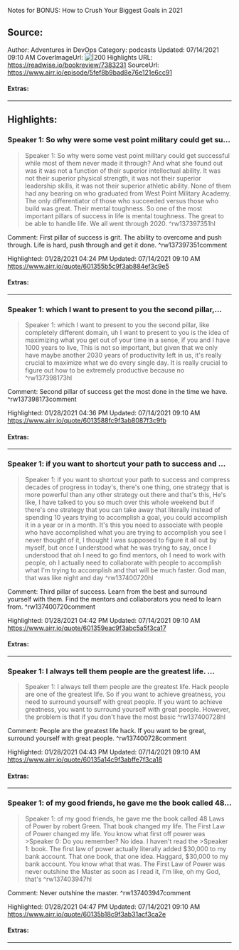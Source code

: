 Notes for BONUS: How to Crush Your Biggest Goals in 2021

## Source:
Author: Adventures in DevOps
Category: podcasts
Updated: 07/14/2021 09:10 AM
CoverImageUrl: 
![|200](https://s3.amazonaws.com/devchat.tv/adventures-in-devops.jpg)
Highlights URL: https://readwise.io/bookreview/7383231
SourceUrl: https://www.airr.io/episode/5fef8b9bad8e76e121e6cc91


#### Extras:


 
-----
 ## Highlights:

### Speaker 1: So why were some vest point military could get su...
>Speaker 1: So why were some vest point military could get successful while most of them never made it through? And what she found out was it was not a function of their superior intellectual ability. It was not their superior physical strength, it was not their superior leadership skills, it was not their superior athletic ability. None of them had any bearing on who graduated from West Point Military Academy. The only differentiator of those who succeeded versus those who build was great. Their mental toughness. So one of the most important pillars of success in life is mental toughness. The great to be able to handle life. We all went through 2020. ^rw137397351hl

Comment: First pillar of success is grit. The ability to overcome and push through. Life is hard, push through and get it done. ^rw137397351comment

Highlighted: 01/28/2021 04:24 PM
Updated: 07/14/2021 09:10 AM
https://www.airr.io/quote/601355b5c9f3ab884ef3c9e5


#### Extras:



------

### Speaker 1: which I want to present to you the second pillar,...
>Speaker 1: which I want to present to you the second pillar, like completely different domain, uh I want to present to you is the idea of maximizing what you get out of your time in a sense, if you and I have 1000 years to live, This is not so important, but given that we only have maybe another 2030 years of productivity left in us, it&#39;s really crucial to maximize what we do every single day. It is really crucial to figure out how to be extremely productive because no ^rw137398173hl

Comment: Second pillar of success get the most done in the time we have. ^rw137398173comment

Highlighted: 01/28/2021 04:36 PM
Updated: 07/14/2021 09:10 AM
https://www.airr.io/quote/6013588fc9f3ab8087f3c9fb


#### Extras:



------

### Speaker 1: if you want to shortcut your path to success and ...
>Speaker 1: if you want to shortcut your path to success and compress decades of progress in today&#39;s, there&#39;s one thing, one strategy that is more powerful than any other strategy out there and that&#39;s this, He&#39;s like, I have talked to you so much over this whole weekend but if there&#39;s one strategy that you can take away that literally instead of spending 10 years trying to accomplish a goal, you could accomplish it in a year or in a month. It&#39;s this you need to associate with people who have accomplished what you are trying to accomplish you see I never thought of it, I thought I was supposed to figure it all out by myself, but once I understood what he was trying to say, once I understood that oh I need to go find mentors, oh I need to work with people, oh I actually need to collaborate with people to accomplish what I&#39;m trying to accomplish and that will be much faster. God man, that was like night and day ^rw137400720hl

Comment: Third pillar of success. Learn from the best and surround yourself with them. Find the mentors and collaborators you need to learn from. ^rw137400720comment

Highlighted: 01/28/2021 04:42 PM
Updated: 07/14/2021 09:10 AM
https://www.airr.io/quote/601359eac9f3abc5a5f3ca17


#### Extras:



------

### Speaker 1: I always tell them people are the greatest life. ...
>Speaker 1: I always tell them people are the greatest life. Hack people are one of the greatest life. So if you want to achieve greatness, you need to surround yourself with great people. If you want to achieve greatness, you want to surround yourself with great people. However, the problem is that if you don&#39;t have the most basic ^rw137400728hl

Comment: People are the greatest life hack. If you want to be great, surround yourself with great people. ^rw137400728comment

Highlighted: 01/28/2021 04:43 PM
Updated: 07/14/2021 09:10 AM
https://www.airr.io/quote/60135a14c9f3abffe7f3ca18


#### Extras:



------

### Speaker 1: of my good friends, he gave me the book called 48...
>Speaker 1: of my good friends, he gave me the book called 48 Laws of Power by robert Green. That book changed my life. The First Law of Power changed my life. You know what first off power was
&gt;Speaker 0: Do you remember? No idea. I haven&#39;t read the
&gt;Speaker 1: book. The first law of power actually literally added $30,000 to my bank account. That one book, that one idea. Haggard, $30,000 to my bank account. You know what that was. The First Law of Power was never outshine the Master as soon as I read it, I&#39;m like, oh my God, that&#39;s ^rw137403947hl

Comment: Never outshine the master. ^rw137403947comment

Highlighted: 01/28/2021 04:47 PM
Updated: 07/14/2021 09:10 AM
https://www.airr.io/quote/60135b18c9f3ab31acf3ca2e


#### Extras:



------

